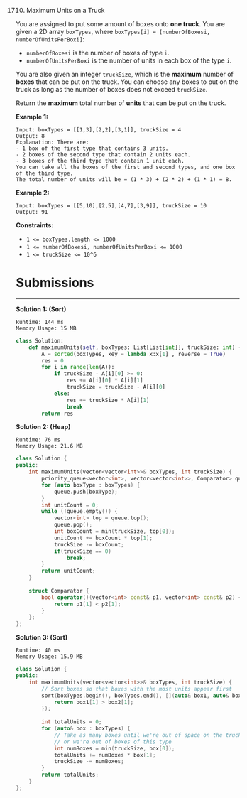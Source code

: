 1710. Maximum Units on a Truck

You are assigned to put some amount of boxes onto **one truck**. You are given a 2D array `boxTypes`, where `boxTypes[i] = [numberOfBoxesi, numberOfUnitsPerBoxi]`:

* `numberOfBoxesi` is the number of boxes of type `i`.
* `numberOfUnitsPerBoxi` is the number of units in each box of the type `i`.

You are also given an integer `truckSize`, which is the **maximum** number of **boxes** that can be put on the truck. You can choose any boxes to put on the truck as long as the number of boxes does not exceed `truckSize`.

Return the **maximum** total number of **units** that can be put on the truck.

 

**Example 1:**
```
Input: boxTypes = [[1,3],[2,2],[3,1]], truckSize = 4
Output: 8
Explanation: There are:
- 1 box of the first type that contains 3 units.
- 2 boxes of the second type that contain 2 units each.
- 3 boxes of the third type that contain 1 unit each.
You can take all the boxes of the first and second types, and one box of the third type.
The total number of units will be = (1 * 3) + (2 * 2) + (1 * 1) = 8.
```

**Example 2:**
```
Input: boxTypes = [[5,10],[2,5],[4,7],[3,9]], truckSize = 10
Output: 91
```

**Constraints:**

* `1 <= boxTypes.length <= 1000`
* `1 <= numberOfBoxesi, numberOfUnitsPerBoxi <= 1000`
* `1 <= truckSize <= 10^6`

# Submissions
---
**Solution 1: (Sort)**
```
Runtime: 144 ms
Memory Usage: 15 MB
```
```python
class Solution:
    def maximumUnits(self, boxTypes: List[List[int]], truckSize: int) -> int:
        A = sorted(boxTypes, key = lambda x:x[1] , reverse = True)
        res = 0
        for i in range(len(A)):
            if truckSize - A[i][0] >= 0:
                res += A[i][0] * A[i][1]
                truckSize = truckSize - A[i][0]
            else:
                res += truckSize * A[i][1]
                break
        return res
```

**Solution 2: (Heap)**
```
Runtime: 76 ms
Memory Usage: 21.6 MB
```
```c++
class Solution {
public:
    int maximumUnits(vector<vector<int>>& boxTypes, int truckSize) {
        priority_queue<vector<int>, vector<vector<int>>, Comparator> queue;
        for (auto boxType : boxTypes) {
            queue.push(boxType);
        }
        int unitCount = 0;
        while (!queue.empty()) {
            vector<int> top = queue.top();
            queue.pop();
            int boxCount = min(truckSize, top[0]);
            unitCount += boxCount * top[1];
            truckSize -= boxCount;
            if(truckSize == 0)
                break;
        }
        return unitCount;
    }
    
    struct Comparator {
        bool operator()(vector<int> const& p1, vector<int> const& p2) {
            return p1[1] < p2[1];
        }
    };
};
```

**Solution 3: (Sort)**
```
Runtime: 40 ms
Memory Usage: 15.9 MB
```
```c++
class Solution {
public:
    int maximumUnits(vector<vector<int>>& boxTypes, int truckSize) {
        // Sort boxes so that boxes with the most units appear first
        sort(boxTypes.begin(), boxTypes.end(), [](auto& box1, auto& box2) {
            return box1[1] > box2[1];
        });
        
        int totalUnits = 0;
        for (auto& box : boxTypes) {
            // Take as many boxes until we're out of space on the truck
            // or we're out of boxes of this type
            int numBoxes = min(truckSize, box[0]);
            totalUnits += numBoxes * box[1];
            truckSize -= numBoxes;
        }
        return totalUnits;
    }
};
```
